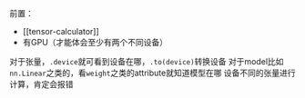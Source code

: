 前置：
- [[tensor-calculator]]
- 有GPU（才能体会至少有两个不同设备）

对于张量，`.device`就可看到设备在哪，`.to(device)`转换设备
对于model比如`nn.Linear`之类的，看`weight`之类的attribute就知道模型在哪
设备不同的张量进行计算，肯定会报错